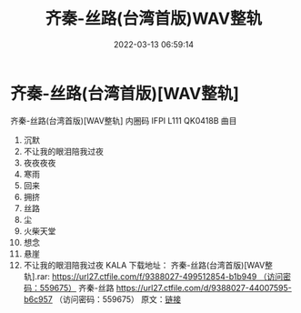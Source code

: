 ﻿---
title: 齐秦-丝路(台湾首版)WAV整轨
date: 2022-03-13 06:59:14
categories: WAV车载音乐、镜像
tags: 华语中文
---
# 齐秦-丝路(台湾首版)[WAV整轨]

齐秦-丝路(台湾首版)[WAV整轨]
内圈码 IFPI L111 QK0418B
曲目
01. 沉默
02. 不让我的眼泪陪我过夜
03. 夜夜夜夜
04. 寒雨
05. 回来
06. 拥挤
07. 丝路
08. 尘
09. 火柴天堂
10. 想念
11. 悬崖
12. 不让我的眼泪陪我过夜 KALA
下载地址：
齐秦-丝路(台湾首版)[WAV整轨].rar: https://url27.ctfile.com/f/9388027-499512854-b1b949 （访问密码：559675）
齐秦-丝路
https://url27.ctfile.com/d/9388027-44007595-b6c957
（访问密码：559675）
原文：[链接](https://blog.sina.com.cn/s/blog_1647c7e7601030w6h.html)